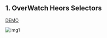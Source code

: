 ## 1. OverWatch Heors Selectors

[DEMO](https://stoic-kilby-022385.netlify.app)

![img1](https://user-images.githubusercontent.com/18282470/118689046-978e4300-b841-11eb-8982-a5721079521f.png)

